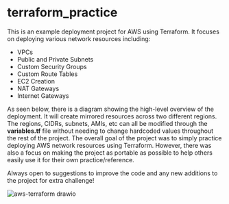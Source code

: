 # terraform_practice
This is an example deployment project for AWS using Terraform.  It focuses on deploying various network resources including:
- VPCs
- Public and Private Subnets
- Custom Security Groups
- Custom Route Tables
- EC2 Creation
- NAT Gateways
- Internet Gateways

As seen below, there is a diagram showing the high-level overview of the deployment.
It will create mirrored resources across two different regions.  The regions, CIDRs, subnets, AMIs, etc can all be modified through the **variables.tf** file without needing to change hardcoded values throughout the rest of the project.
The overall goal of the project was to simply practice deploying AWS network resources using Terraform.  However, there was also a focus on making the project as portable as possible to help others easily use it for their own practice/reference.

Always open to suggestions to improve the code and any new additions to the project for extra challenge!



![aws-terraform drawio](https://user-images.githubusercontent.com/107229102/188531311-93e1dc1b-554e-4fd9-8fe7-98be3b590000.png)

